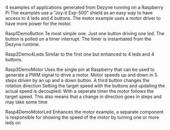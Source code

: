 4 examples of applications generated from Dezyne running on a Raspberry Pi The examples use a "Joy-it Exp-500" shield as an easy way to have access to 4 leds and 4 buttons. The motor example uses a motor driver to have more power for the motor.

Rasp1DemoButton
Te most simple one. Just one button driving one led. The button is polled on a timer interrupt. The timer is instantiated from the Dezyne runtime.

Rasp2Demo4Leds
Similar to the first one but enhanced to 4 leds and 4 buttons.

Rasp3DemoMotor
Uses the single pin at Raspberry that can be used to generate a PWM signal to drive a motor. Motor speeds up and down in 5 steps driven by an up and a down button. A third button changes the rotation direction Setting the target speed with the buttons and updating the actual speed is decoupled: With a seperate timer the motor follows the target speed. This also means that a change in direction goes in steps and may take some time

Rasp4DemoMotorLed
Enhances the motor example, a separate component is responsible for showing the speed of the motor by turning one or more leds on

